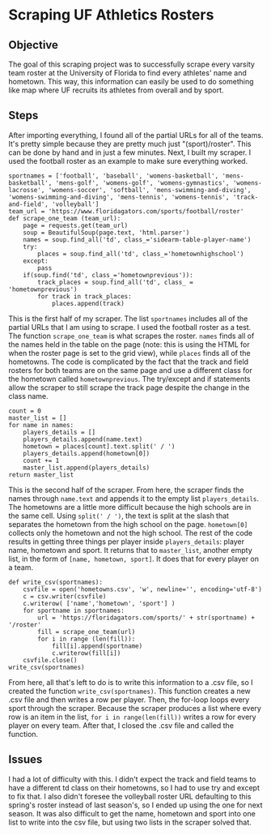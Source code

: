 # Scraping UF Athletics Rosters
## Objective
The goal of this scraping project was to successfully scrape every varsity team roster at the University of Florida to find every athletes' name and hometown. This way, this information can easily be used to do something like map where UF recruits its athletes from overall and by sport.
## Steps
After importing everything, I found all of the partial URLs for all of the teams. It's pretty simple because they are pretty much just "(sport)/roster". This can be done by hand and in just a few minutes.
Next, I built my scraper. I used the football roster as an example to make sure everything worked.
```
sportnames = ['football', 'baseball', 'womens-basketball', 'mens-basketball', 'mens-golf', 'womens-golf', 'womens-gymnastics', 'womens-lacrosse', 'womens-soccer', 'softball', 'mens-swimming-and-diving', 'womens-swimming-and-diving', 'mens-tennis', 'womens-tennis', 'track-and-field', 'volleyball']
team_url = 'https://www.floridagators.com/sports/football/roster'
def scrape_one_team (team_url):
    page = requests.get(team_url)
    soup = BeautifulSoup(page.text, 'html.parser')
    names = soup.find_all('td', class_='sidearm-table-player-name')
    try:
        places = soup.find_all('td', class_='hometownhighschool')
    except:
        pass
    if(soup.find('td', class_='hometownprevious')):
        track_places = soup.find_all('td', class_ = 'hometownprevious')
        for track in track_places:
            places.append(track)
```
This is the first half of my scraper. The list `sportnames` includes all of the partial URLs that I am using to scrape. I used the football roster as a test. The function `scrape_one_team` is what scrapes the roster. `names` finds all of the names held in the table on the page (note: this is using the HTML for when the roster page is set to the grid view), while `places` finds all of the hometowns.
The code is complicated by the fact that the track and field rosters for both teams are on the same page and use a different class for the hometown called `hometownprevious`. The try/except and if statements allow the scraper to still scrape the track page despite the change in the class name.
```
count = 0
master_list = []
for name in names:
    players_details = []
    players_details.append(name.text)
    hometown = places[count].text.split(' / ')
    players_details.append(hometown[0])
    count += 1
    master_list.append(players_details)
return master_list
```
This is the second half of the scraper. From here, the scraper finds the names through `name.text` and appends it to the empty list `players_details`. The hometowns are a little more difficult because the high schools are in the same cell. Using `split(' / ')`, the text is split at the slash that separates the hometown from the high school on the page. `hometown[0]` collects only the hometown and not the high school.
The rest of the code results in getting three things per player inside `players_details`: player name, hometown and sport. It returns that to `master_list`, another empty list, in the form of `[name, hometown, sport]`. It does that for every player on a team.  
```
def write_csv(sportnames):
    csvfile = open('hometowns.csv', 'w', newline='', encoding='utf-8')
    c = csv.writer(csvfile)
    c.writerow( ['name','hometown', 'sport'] )
    for sportname in sportnames:
        url = 'https://floridagators.com/sports/' + str(sportname) + '/roster'
        fill = scrape_one_team(url)
        for i in range (len(fill)):
            fill[i].append(sportname)
            c.writerow(fill[i])
    csvfile.close()
write_csv(sportnames)
```
From here, all that's left to do is to write this information to a .csv file, so I created the function `write_csv(sportnames)`. This function creates a new .csv file and then writes a row per player. Then, the for-loop loops every sport through the scraper. Because the scraper produces a list where every row is an item in the list, `for i in range(len(fill))` writes a row for every player on every team. After that, I closed the .csv file and called the function.
## Issues
I had a lot of difficulty with this. I didn't expect the track and field teams to have a different td class on their hometowns, so I had to use try and except to fix that. I also didn't foresee the volleyball roster URL defaulting to this spring's roster instead of last season's, so I ended up using the one for next season. It was also difficult to get the name, hometown and sport into one list to write into the csv file, but using two lists in the scraper solved that. 
